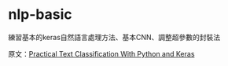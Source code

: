 # nlp-basic

練習基本的keras自然語言處理方法、基本CNN、調整超參數的封裝法

原文：[Practical Text Classification With Python and Keras](https://realpython.com/python-keras-text-classification/)
